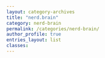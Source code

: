 ```yaml
---
layout: category-archives
title: "nerd.brain"
category: nerd-brain
permalink: /categories/nerd-brain/
author_profile: true
entries_layout: list
classes:
---
```

